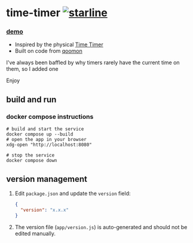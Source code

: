 # time-timer [![starline](https://starlines.qoo.monster/assets/qoomon/time-timer-webapp)](https://github.com/qoomon/starlines)

### [demo](https://timer.andrewchen.website)

- Inspired by the physical [Time Timer](https://www.timetimer.com/)
- Built on code from [qoomon](https://github.com/qoomon/time-timer-webapp)

I've always been baffled by why timers rarely have the current time on them, so I added one  

Enjoy

## build and run
### docker compose instructions
```shell
# build and start the service
docker compose up --build
# open the app in your browser
xdg-open "http://localhost:8080"

# stop the service
docker compose down
```

## version management
1. Edit `package.json` and update the `version` field:
   ```json
   {
     "version": "x.x.x"
   }
   ```
2. The version file (`app/version.js`) is auto-generated and should not be edited manually.
